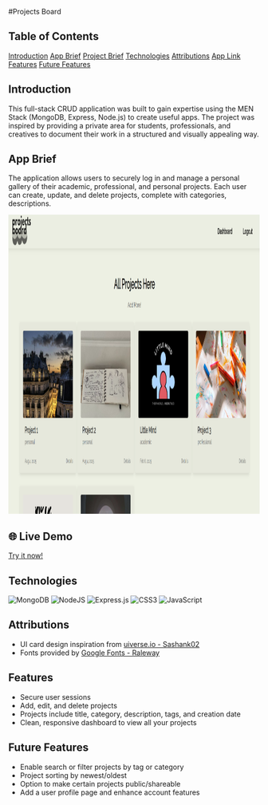 #Projects Board
## Table of Contents
[Introduction](#introduction)
[App Brief](#app-brief)
[Project Brief](#project-brief)
[Technologies](#technologies)
[Attributions](#attributions)
[App Link](#live-demo)
[Features](#features)
[Future Features](#future-features)

## Introduction
This full-stack CRUD application was built to gain expertise using the MEN Stack (MongoDB, Express, Node.js) to create useful apps. The project was inspired by providing a private area for students, professionals, and creatives to document their work in a structured and visually appealing way.

## App Brief
The application allows users to securely log in and manage a personal gallery of their academic, professional, and personal projects. Each user can create, update, and delete projects, complete with categories, descriptions.


<img width="600" height="600" src="/public/images/ProjectsBoard.png" alt="Screenshot of the web ">

## 🌐 Live Demo
[Try it now!](https://project-board-j6oz.onrender.com)

## Technologies
![MongoDB](https://img.shields.io/badge/MongoDB-%234ea94b.svg?logo=mongodb&logoColor=white)
![NodeJS](https://img.shields.io/badge/Node.js-6DA55F?logo=node.js&logoColor=white)
![Express.js](https://img.shields.io/badge/Express.js-%23404d59.svg?logo=express&logoColor=%2361DAFB)
![CSS3](https://img.shields.io/badge/CSS3-1572B6?style=for-the-badge&logo=css3&logoColor=white)
![JavaScript](https://img.shields.io/badge/JavaScript-F7DF1E?style=for-the-badge&logo=javascript&logoColor=black)


## Attributions
- UI card design inspiration from [uiverse.io - Sashank02 ](https://uiverse.io/Sashank02/tricky-deer-65)  
- Fonts provided by [Google Fonts - Raleway](https://fonts.google.com/specimen/Raleway)

## Features
- Secure user sessions
- Add, edit, and delete projects
- Projects include title, category, description, tags, and creation date
- Clean, responsive dashboard to view all your projects


## Future Features
- Enable search or filter projects by tag or category
- Project sorting by newest/oldest
- Option to make certain projects public/shareable
- Add a user profile page and enhance account features